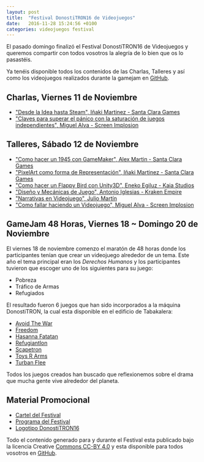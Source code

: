 ```yaml
---
layout: post
title:  "Festival DonostiTRON16 de Videojuegos"
date:   2016-11-28 15:24:56 +0100
categories: videojuegos festival
---
```

El pasado domingo finalizó el Festival DonostiTRON16 de Videojuegos y queremos compartir con todos vosotros la alegría de lo bien que os lo pasastéis.

Ya tenéis disponible todos los contenidos de las Charlas, Talleres y así como los videojuegos realizados durante la gamejam en [GitHub].

Charlas, Viernes 11 de Noviembre 
--------------------------------
  * ["Desde la Idea hasta Steam", Iñaki Martinez - Santa Clara Games](https://github.com/donostitron/DonostiTRON16/raw/master/0_Charlas/Desde_Idea_hasta_Steam-SCG.pdf)
  * ["Claves para superar el pánico con la saturación de juegos independientes", Miguel Alva - Screen Implosion](https://github.com/donostitron/DonostiTRON16/raw/master/0_Charlas/Claves_superar_panico_saturacion_juegos_independientes-ScreenImplosion.pdf) 


Talleres, Sábado 12 de Noviembre 
--------------------------------
 * ["Como hacer un 1945 con GameMaker", Alex Martin - Santa Clara Games](https://github.com/donostitron/DonostiTRON16/raw/master/1_Talleres/GameMaker-SCG.zip)
 * ["PixelArt como forma de Representación", Iñaki Martinez - Santa Clara Games](https://github.com/donostitron/DonostiTRON16/raw/master/1_Talleres/PixelArt-SCG.pdf)
 * ["Como hacer un Flappy Bird con Unity3D", Eneko Egiluz - Kaia Studios](https://github.com/donostitron/DonostiTRON16/raw/master/1_Talleres/Unity3D-Eneko.zip)
 * ["Diseño y Mecánicas de Juego", Antonio Iglesias - Kraken Empire](https://github.com/donostitron/DonostiTRON16/raw/master/1_Talleres/Mecanicas_de_Juego-Antonio.pdf)
 * ["Narrativas en Videojuego", Julio Martín](https://github.com/donostitron/DonostiTRON16/raw/master/1_Talleres/Narrativas_en_Videojuegos-Julio.pdf)
 * ["Como fallar haciendo un Videojuego", Miguel Alva - Screen Implosion](https://github.com/donostitron/DonostiTRON16/raw/master/1_Talleres/Como_fallar_haciendo_un_juego-Miguel.pdf)


GameJam 48 Horas, Viernes 18 ~ Domingo 20 de Noviembre
------------------------------------------------------
El viernes 18 de noviembre comenzo el maratón de 48 horas donde los participantes tenían que crear un videojuego alrededor de un tema. Este año el tema principal eran los *Derechos Humanos* y los participantes tuvieron que escoger uno de los siguientes para su juego:

 * Pobreza
 * Tráfico de Armas
 * Refugiados

El resultado fueron 6 juegos que han sido incorporados a la máquina DonostiTRON, la cual esta disponible en el edificio de Tabakalera:

 * [Avoid The War](https://github.com/donostitron/DonostiTRON16/tree/master/2_Gamejam/Avoid_The_War)
 * [Freedom](https://github.com/donostitron/DonostiTRON16/tree/master/2_Gamejam/Freedom)
 * [Hasanna Fatatan](https://github.com/donostitron/DonostiTRON16/tree/master/2_Gamejam/Hasanna_Fatatan)
 * [Refugiantlon](https://github.com/donostitron/DonostiTRON16/tree/master/2_Gamejam/Refugiatlon)
 * [Scapetron](https://github.com/donostitron/DonostiTRON16/tree/master/2_Gamejam/Scapetron)
 * [Toys R Arms](https://github.com/donostitron/DonostiTRON16/tree/master/2_Gamejam/Toys_R_Arms)
 * [Turban Flee](https://github.com/donostitron/DonostiTRON16/tree/master/2_Gamejam/TurbanFlee)

Todos los juegos creados han buscado que reflexionemos sobre el drama que mucha gente vive alrededor del planeta. 


Material Promocional
--------------------

 * [Cartel del Festival][Cartel_Festival]
 * [Programa del Festival][Programa_Festival]
 * [Logotipo DonostiTRON16][Logotipo_Festival]

Todo el contenido generado para y durante el Festival esta publicado bajo la licencia Creative [Commons CC-BY 4.0][CCBY40] y esta disponible para todos vosotros en [GitHub].


[GitHub]: https://github.com/donostitron/DonostiTRON16
[CCBY40]: https://creativecommons.org/licenses/by/4.0/
[Cartel_Festival]: https://github.com/donostitron/DonostiTRON16/raw/master/DonostiTRON16.pdf
[Programa_Festival]: https://github.com/donostitron/DonostiTRON16/raw/master/DonostiTRON16_Irekita.pdf
[Logotipo_Festival]: https://github.com/donostitron/DonostiTRON16/raw/master/DonostiTRON16_Logo.pdf
